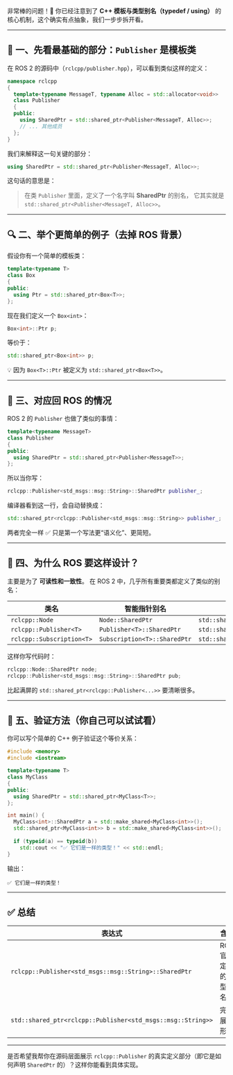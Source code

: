 非常棒的问题！👏
你已经注意到了 **C++ 模板与类型别名（typedef / using）** 的核心机制，这个确实有点抽象，我们一步步拆开看。

---

## 🧩 一、先看最基础的部分：`Publisher` 是模板类

在 ROS 2 的源码中（`rclcpp/publisher.hpp`），可以看到类似这样的定义：

```cpp
namespace rclcpp
{
  template<typename MessageT, typename Alloc = std::allocator<void>>
  class Publisher
  {
  public:
    using SharedPtr = std::shared_ptr<Publisher<MessageT, Alloc>>;
    // ... 其他成员
  };
}
```

我们来解释这一句关键的部分：

```cpp
using SharedPtr = std::shared_ptr<Publisher<MessageT, Alloc>>;
```

这句话的意思是：

> 在类 `Publisher` 里面，定义了一个名字叫 **SharedPtr** 的别名，
> 它其实就是 `std::shared_ptr<Publisher<MessageT, Alloc>>`。

---

## 🔍 二、举个更简单的例子（去掉 ROS 背景）

假设你有一个简单的模板类：

```cpp
template<typename T>
class Box
{
public:
  using Ptr = std::shared_ptr<Box<T>>;
};
```

现在我们定义一个 `Box<int>`：

```cpp
Box<int>::Ptr p;
```

等价于：

```cpp
std::shared_ptr<Box<int>> p;
```

💡 因为 `Box<T>::Ptr` 被定义为 `std::shared_ptr<Box<T>>`。

---

## 🧱 三、对应回 ROS 的情况

ROS 2 的 `Publisher` 也做了类似的事情：

```cpp
template<typename MessageT>
class Publisher
{
public:
  using SharedPtr = std::shared_ptr<Publisher<MessageT>>;
};
```

所以当你写：

```cpp
rclcpp::Publisher<std_msgs::msg::String>::SharedPtr publisher_;
```

编译器看到这一行，会自动替换成：

```cpp
std::shared_ptr<rclcpp::Publisher<std_msgs::msg::String>> publisher_;
```

两者完全一样 ✅
只是第一个写法更“语义化”、更简短。

---

## 🧠 四、为什么 ROS 要这样设计？

主要是为了 **可读性和一致性**。
在 ROS 2 中，几乎所有重要类都定义了类似的别名：

| 类名                        | 智能指针别名                       | 等价类型                                       |
| ------------------------- | ---------------------------- | ------------------------------------------ |
| `rclcpp::Node`            | `Node::SharedPtr`            | `std::shared_ptr<rclcpp::Node>`            |
| `rclcpp::Publisher<T>`    | `Publisher<T>::SharedPtr`    | `std::shared_ptr<rclcpp::Publisher<T>>`    |
| `rclcpp::Subscription<T>` | `Subscription<T>::SharedPtr` | `std::shared_ptr<rclcpp::Subscription<T>>` |

这样你写代码时：

```cpp
rclcpp::Node::SharedPtr node;
rclcpp::Publisher<std_msgs::msg::String>::SharedPtr pub;
```

比起满屏的 `std::shared_ptr<rclcpp::Publisher<...>>` 要清晰很多。

---

## 🧩 五、验证方法（你自己可以试试看）

你可以写个简单的 C++ 例子验证这个等价关系：

```cpp
#include <memory>
#include <iostream>

template<typename T>
class MyClass
{
public:
  using SharedPtr = std::shared_ptr<MyClass<T>>;
};

int main() {
  MyClass<int>::SharedPtr a = std::make_shared<MyClass<int>>();
  std::shared_ptr<MyClass<int>> b = std::make_shared<MyClass<int>>();
  
  if (typeid(a) == typeid(b))
    std::cout << "✅ 它们是一样的类型！" << std::endl;
}
```

输出：

```
✅ 它们是一样的类型！
```

---

## ✅ 总结

| 表达式                                                         | 含义            | 备注      |
| ----------------------------------------------------------- | ------------- | ------- |
| `rclcpp::Publisher<std_msgs::msg::String>::SharedPtr`       | ROS 官方定义的类型别名 | 简洁、推荐写法 |
| `std::shared_ptr<rclcpp::Publisher<std_msgs::msg::String>>` | 完整展开形式        | 完全等价    |

---

是否希望我帮你在源码层面展示 `rclcpp::Publisher` 的真实定义部分（即它是如何声明 `SharedPtr` 的）？这样你能看到具体实现。
